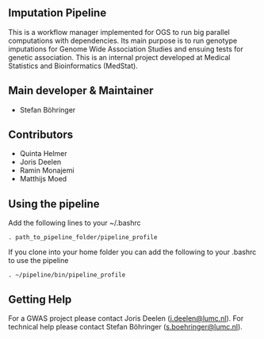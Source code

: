 Imputation Pipeline
-------------------------------
This is a workflow manager implemented for OGS to run big parallel computations with dependencies. Its main purpose is to run genotype imputations for Genome Wide Association Studies and ensuing tests for genetic association.
This is an internal project developed at Medical Statistics and Bioinformatics (MedStat).

## Main developer & Maintainer
 * Stefan Böhringer

## Contributors

 * Quinta Helmer
 * Joris Deelen
 * Ramin Monajemi
 * Matthijs Moed

Using the pipeline
--------------------

Add the following lines to your ~/.bashrc

```
. path_to_pipeline_folder/pipeline_profile
```

If you clone into your home folder you can add the following to your .bashrc to use the pipeline
```
. ~/pipeline/bin/pipeline_profile
```

Getting Help
--------------------

For a GWAS project please contact Joris Deelen (j.deelen@lumc.nl).
For technical help please contact Stefan Böhringer (s.boehringer@lumc.nl).
